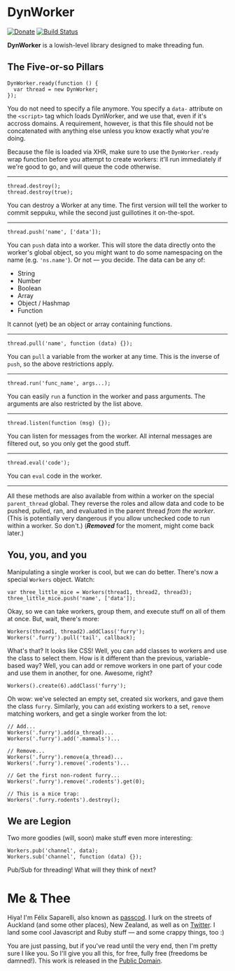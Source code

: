 DynWorker
=========

[![Donate](http://stuff.passcod.net/gittip.png)](https://www.gittip.com/passcod/) 
[![Build Status](https://travis-ci.org/passcod/DynWorker.png?branch=master)](https://travis-ci.org/passcod/DynWorker)


**DynWorker** is a lowish-level library designed to make threading fun.

## The Five-or-so Pillars

    DynWorker.ready(function () {
      var thread = new DynWorker;
    });

You do not need to specify a file anymore. You specify a `data-` attribute
on the `<script>` tag which loads DynWorker, and we use that, even if it's
accross domains. A requirement, however, is that this file should not be
concatenated with anything else unless you know exactly what you're doing.

Because the file is loaded via XHR, make sure to use the `DynWorker.ready`
wrap function before you attempt to create workers: it'll run immediately
if we're good to go, and will queue the code otherwise.

---

    thread.destroy();
    thread.destroy(true);

You can destroy a Worker at any time. The first version will tell the worker
to commit seppuku, while the second just guillotines it on-the-spot.

---

    thread.push('name', ['data']);

You can `push` data into a worker. This will store the data directly onto
the worker's global object, so you might want to do some namespacing on the
name (e.g. `'ns.name'`). Or not &mdash; you decide. The data can be any of:

  + String
  + Number
  + Boolean
  + Array
  + Object / Hashmap
  + Function

It cannot (yet) be an object or array containing functions.

---

    thread.pull('name', function (data) {});

You can `pull` a variable from the worker at any time. This is the inverse of
`push`, so the above restrictions apply.

---

    thread.run('func_name', args...);

You can easily `run` a function in the worker and pass arguments. The arguments
are also restricted by the list above.

---

    thread.listen(function (msg) {});

You can listen for messages from the worker. All internal messages are filtered
out, so you only get the good stuff.

---

    thread.eval('code');

You can `eval` code in the worker.

---

All these methods are also available from within a worker on the special
`parent_thread` global. They reverse the roles and allow data and code to be pushed,
pulled, ran, and evaluated in the parent thread _from the worker_. (This is
potentially very dangerous if you allow unchecked code to run within a worker.
So don't.) (***Removed*** for the moment, might come back later.)


## You, you, and you

Manipulating a single worker is cool, but we can do better. There's now a
special `Workers` object. Watch:

    var three_little_mice = Workers(thread1, thread2, thread3);
    three_little_mice.push('name', ['data']);

Okay, so we can take workers, group them, and execute stuff on all of them
at once. But, wait, there's more:

    Workers(thread1, thread2).addClass('furry');
    Workers('.furry').pull('tail', callback);

What's that? It looks like CSS! Well, you can add classes to workers and
use the class to select them. How is it different than the previous,
variable-based way? Well, you can add or remove workers in one part of your
code and use them in another, for one. Awesome, right?

    Workers().create(6).addClass('furry');

Oh wow: we've selected an empty set, created six workers, and gave them the
class `furry`. Similarly, you can `add` existing workers to a set, `remove`
matching workers, and get a single worker from the lot:

    // Add...
    Workers('.furry').add(a_thread)...
    Workers('.furry').add('.mammals')...
    
    // Remove...
    Workers('.furry').remove(a_thread)...
    Workers('.furry').remove('.rodents')...
    
    // Get the first non-rodent furry...
    Workers('.furry').remove('.rodents').get(0);
    
    // This is a mice trap:
    Workers('.furry.rodents').destroy();


## We are Legion

Two more goodies (will, soon) make stuff even more interesting:

    Workers.pub('channel', data);
    Workers.sub('channel', function (data) {});

Pub/Sub for threading! What will they think of next?


Me & Thee
=========

Hiya! I'm Félix Saparelli, also known as [passcod](https://passcod.net). I lurk
on the streets of Auckland (and some other places), New Zealand, as well as on
[Twitter](https://twitter.com/passcod). I land some cool Javascript and Ruby
stuff &mdash; and some crappy things, too :)

You are just passing, but if you've read until the very end, then I'm pretty
sure I like you. So I'll give you all this, for free, fully free (freedoms be
damned!). This work is released in the [Public Domain](https://passcod.net/license.html).
